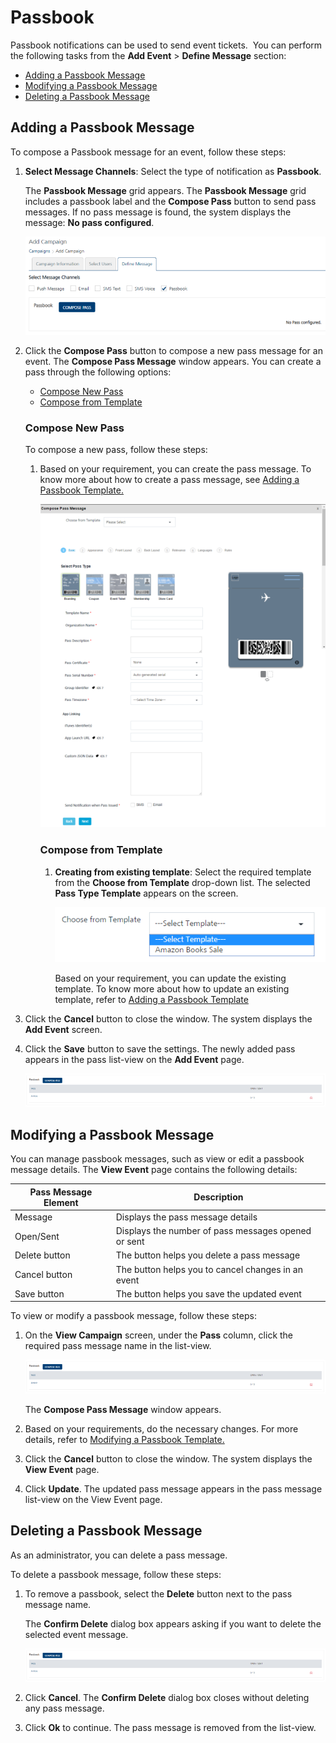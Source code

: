                             


Passbook
========

Passbook notifications can be used to send event tickets.  You can perform the following tasks from the **Add Event** > **Define Message** section:

*   [Adding a Passbook Message](#adding-a-passbook-message)
*   [Modifying a Passbook Message](#modifying-a-passbook-message)
*   [Deleting a Passbook Message](#deleting-a-passbook-message)

Adding a Passbook Message
-------------------------

To compose a Passbook message for an event, follow these steps:

1.  **Select Message Channels**: Select the type of notification as **Passbook**.
    
    The **Passbook Message** grid appears. The **Passbook Message** grid includes a passbook label and the **Compose Pass** button to send pass messages. If no pass message is found, the system displays the message: **No pass configured**.  
      
    ![](../Resources/Images/Engagement/Campaign/selectmsgchapassbook_594x139.png)
    
2.  Click the **Compose Pass** button to compose a new pass message for an event. The **Compose Pass Message** window appears. You can create a pass through the following options:
    
    *   [Compose New Pass](#compose-new-pass)
    *   [Compose from Template](#compose-from-template)
    
    ### Compose New Pass
    
    To compose a new pass, follow these steps:
    
    1.  Based on your requirement, you can create the pass message. To know more about how to create a pass message, see [Adding a Passbook Template.](../PassBook_Template/Passbook_Template.md#dding_a_Passbook_Template)
        
        ![](../Resources/Images/Engagement/Campaign/composepasstemplate_549x622.png)
        
        ### Compose from Template
        
        1.  **Creating from existing template**: Select the required template from the **Choose from Template** drop-down list. The selected **Pass Type Template** appears on the screen.
            
            ![](../Resources/Images/Engagement/Campaign/composepassbookfromtemplate.png)
            
            Based on your requirement, you can update the existing template. To know more about how to update an existing template, refer to [Adding a Passbook Template](../PassBook_Template/Passbook_Template.md#dding_a_Passbook_Template)
            
3.  Click the **Cancel** button to close the window. The system displays the **Add Event** screen.
4.  Click the **Save** button to save the settings. The newly added pass appears in the pass list-view on the **Add Event** page.
    
    ![](../Resources/Images/Engagement/Campaign/addedpasscampignlistview_574x80.png)
    

Modifying a Passbook Message
----------------------------

You can manage passbook messages, such as view or edit a passbook message details. The **View Event** page contains the following details:

  
| Pass Message Element | Description |
| --- | --- |
| Message | Displays the pass message details |
| Open/Sent | Displays the number of pass messages opened or sent |
| Delete button | The button helps you delete a pass message |
| Cancel button | The button helps you to cancel changes in an event |
| Save button | The button helps you save the updated event |

To view or modify a passbook message, follow these steps:

1.  On the **View Campaign** screen, under the **Pass** column, click the required pass message name in the list-view.
    
    ![](../Resources/Images/Engagement/Campaign/addedpasscampignlistview_574x80.png)
    
    The **Compose Pass Message** window appears.
    
2.  Based on your requirements, do the necessary changes. For more details, refer to [Modifying a Passbook Template.](../PassBook_Template/Passbook_Template.md#Modifyin)
3.  Click the **Cancel** button to close the window. The system displays the **View Event** page.
4.  Click **Update**. The updated pass message appears in the pass message list-view on the View Event page.

Deleting a Passbook Message
---------------------------

As an administrator, you can delete a pass message.

To delete a passbook message, follow these steps:

1.  To remove a passbook, select the **Delete** button next to the pass message name.
    
    The **Confirm Delete** dialog box appears asking if you want to delete the selected event message.
    
    ![](../Resources/Images/Engagement/Campaign/addedpasscampignlistview_574x80.png)
    
2.  Click **Cancel**. The **Confirm Delete** dialog box closes without deleting any pass message.
3.  Click **Ok** to continue. The pass message is removed from the list-view.
